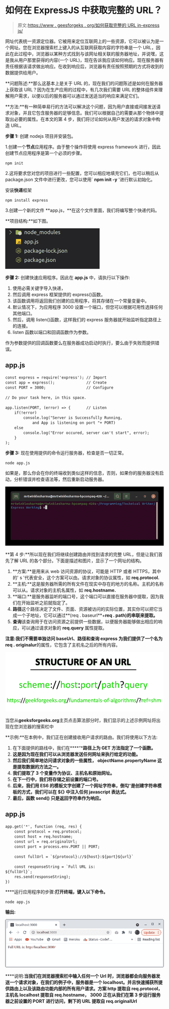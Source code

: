 # 如何在 ExpressJS 中获取完整的 URL？

> 原文:[https://www . geesforgeks . org/如何获取完整的 URL in-express js/](https://www.geeksforgeeks.org/how-to-get-the-full-url-in-expressjs/)

网址代表统一资源定位器。它被用来定位互联网上的一些资源，它可以被认为是一个网址。您在浏览器搜索栏上键入的从互联网获取内容的字符串是一个 URL，因此在此过程中，浏览器以某种方式找到与该网址相关联的服务器地址，并说嘿，这是我从用户那里获得的内容(一个 URL)，现在告诉我应该如何响应。现在服务器有责任根据该请求做出响应。在收到响应后，浏览器有责任按照预期的方式将收到的数据提供给用户。

**问题陈述:**那么这基本上是关于 URL 的，现在我们的问题陈述是如何在服务器上获取该 URL？因为在生产应用的过程中，有几次我们需要 URL 的整体组件来理解用户需求，以便以后的服务器可以通过发送适当的响应来满足它们。

**方法:**有一种简单易行的方法可以解决这个问题，因为用户直接或间接发送请求对象，并且它包含服务器的足够信息。我们可以根据自己的需要从那个物体中提取出必要的属性。在本文的第 4 步，我们将讨论如何从用户发送的请求对象中构造 URL。

**步骤 1:** 创建 nodejs 项目并安装包。

1.创建一个**节点**应用程序。由于整个操作将使用 express framework 进行，因此创建节点应用程序是第一个必须的步骤。

```
npm init
```

2.这将要求您对您的项目进行一些配置，您可以相应地填充它们，也可以稍后从 package.json 文件中进行更改，您可以使用` **npm init -y** '进行默认初始化。

安装**快递**框架

```
npm install express
```

3.创建一个新的文件 **app.js，**在这个文件里面，我们将编写整个快递代码。

**项目结构:**如下图。

![](img/1505df784cfbc4e45e9ad801fec99ef0.png)

**步骤 2:** 创建快速应用程序。因此在 **app.js** 中，请执行以下操作:

1.  使用必需关键字导入快递，
2.  然后调用 express 框架提供的 express()函数。
3.  该函数调用将返回我们创建的应用程序，将其存储在一个常量变量中。
4.  默认情况下，为应用程序 3000 设置一个端口，但您可以根据可用性选择任何其他端口。
5.  然后，调用 listen()函数，这样我们的 express 服务器就开始监听指定路径上的连接。
6.  listen 函数以端口和回调函数作为参数。

作为参数提供的回调函数要么在服务器成功启动时执行，要么由于失败而提供错误。

## app.js

```
const express = require('express'); // Import
const app = express();              // Create
const PORT = 3000;                  // Configure

// Do your task here, in this space.

app.listen(PORT, (error) => {       // Listen
    if(!error)
        console.log("Server is Successfully Running,
            and App is listening on port "+ PORT)
    else
        console.log("Error occured, server can't start", error);
    }
);
```

**步骤 3:** 现在使用提供的命令运行服务器，检查是否一切正常。

```
node app.js
```

如果是，那么你会在你的终端收到类似这样的信息，否则，如果你的服务器没有启动，分析错误并检查语法等，然后重新启动服务器。

![](img/3022e1b42be7080be927eb50261c5c5a.png)

**第 4 步:**所以现在我们将继续创建路由并找到请求的完整 URL，但是让我们首先了解 URL 的各个部分。下面是描述和图片，显示了一个网址的结构。

1.  **方案:**是用来从 web 访问资源的协议，可能是 HTTP 或者 HTTPS，其中的' s '代表安全，这个方案可以由。请求对象的协议属性，如 **req.protocol.**
2.  **主机:**这是服务器所需的所有文件在现实中存在的地方的名称。主机的名称可以从。请求对象的主机名属性，如 **req.hostname.**
3.  **端口:**是服务器监听的端口号，这个端口可以直接在服务器中提取，因为我们在开始监听之前就指定了。
4.  **路径**这个路径决定了文件、页面、资源被访问的实际位置，其实你可以把它当成一个子地址，它可以通过**(req . baseurl**+**req . path)的串联来提取。**
5.  **查询**该查询用于在访问资源之前提供一些数据，以便服务器能够做出相应的响应，可以通过请求对象的 **req.query** 属性提取。

**注意:**我们不需要单独访问 baseUrl、路径和查询 express 为我们提供了一个名为**req . originalur**的属性，它包含了主机名之后的所有内容。

![](img/ad04ee934396c2e3a1f90a4747db208b.png)

当您从**geeksforgeeks.org**主页点击算法部分时，我们显示的上述示例网址将出现在您浏览器的搜索栏中

**示例:**在本例中，我们正在创建接收用户请求的路由。我们将使用以下方法:

1.  在下面提供的路线中，我们在****“***路径上为 GET 方法指定了一个函数。**
2.  **这是因为现在我们可以从浏览器发送任何网址来执行给定的功能。**
3.  **然后我们简单地访问请求对象的一些属性， **objectName.propertyName** 这是提取数据的方法之一。**
4.  **我们提取了 3 个变量作为协议、主机名和原始网址。**
5.  **在下一行中，我们将存储之前设置的端口号。**
6.  **后来，我们用 ES6 的模板文字创建了一个网址字符串，倒勾**“**是创建字符串模板的方式，我们可以在 **${}** 中注入任何 javascript 表达式。**
7.  **最后，函数 **send()** 只是返回字符串作为响应。**

## **app.js**

```
app.get('*', function (req, res) {    
    const protocol = req.protocol;
    const host = req.hostname;
    const url = req.originalUrl;
    const port = process.env.PORT || PORT;

    const fullUrl = `${protocol}://${host}:${port}${url}`

    const responseString = `Full URL is: ${fullUrl}`;                       
    res.send(responseString);  
})
```

****运行应用程序的步骤:**打开终端，键入以下命令。**

```
node app.js
```

****输出:****

**![](img/0326258e8daf7b97c04ad78f1e291256.png)**

****说明:**当我们在浏览器搜索栏中输入任何一个 Url 时，浏览器都会向服务器发送一个请求对象，在我们的例子中，服务器是一个 localhost。并且快速捕获所提供路由上以及该路由功能内部的所有用户请求。方案 **http** 提取自 req.protocol，主机名 **localhost** 提取自 req.hostname， **3000** 正在从我们在第 3 步运行服务器之前设置的 PORT 进行访问，剩下的 URL 提取自 req.originalUrl**